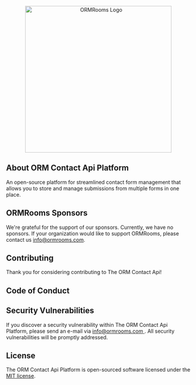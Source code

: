 <p align="center"><a href="https://ormrooms.com/" target="_blank"><img src="https://ormrooms.com/wp-content/themes/twenty-twenty-one-child/assets/images/orm.svg" width="400" alt="ORMRooms Logo"></a></p>

## About ORM Contact Api Platform

An open-source platform for streamlined contact form management that allows you to store and manage submissions from multiple forms in one place. 

## ORMRooms Sponsors

We're grateful for the support of our sponsors. Currently, we have no sponsors. If your organization would like to support ORMRooms, please contact us [info@ormrooms.com](mailto:info@ormrooms.com).

## Contributing

Thank you for considering contributing to The ORM Contact Api!

## Code of Conduct



## Security Vulnerabilities

If you discover a security vulnerability within The ORM Contact Api Platform, please send an e-mail  via [info@ormrooms.com ](mailto:info@ormrooms.com). All security vulnerabilities will be promptly addressed.

## License

The ORM Contact Api Platform is open-sourced software licensed under the [MIT license](https://opensource.org/licenses/MIT).
